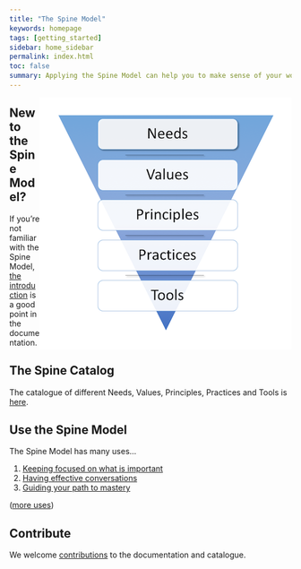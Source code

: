 ```yaml
---
title: "The Spine Model"
keywords: homepage
tags: [getting_started]
sidebar: home_sidebar
permalink: index.html
toc: false
summary: Applying the Spine Model can help you to make sense of your work environment, improve collaboration and help your organisation to be more agile.
---
```


<img style="float: right; border: 30px solid white" src="Images/spine.png">

<h2>New to the Spine Model?</h2>

<p>If you’re not familiar with the Spine Model, <a href="documentation.html">the introduction</a> is a good point in the documentation.</p>

<h2>The Spine Catalog</h2>
<p>The catalogue of different Needs, Values, Principles, Practices and Tools is <a href="catalogue.html">here</a>.</p>

<h2>Use the Spine Model</h2>

<p>The Spine Model has many uses…</p>

<ol>
  <li><a href="/usage/keepfocusedonneed">Keeping focused on what is important</a></li>
  <li><a href="/usage/effectiveconversations">Having effective conversations</a></li>
  <li><a href="/usage/guideyourpathtomasteringskills">Guiding your path to mastery</a></li>
</ol>

<p>(<a href="/uses">more uses</a>)</p>

<h2>Contribute</h2>

<p>We welcome <a href="contribution.html">contributions</a> to the documentation and catalogue.</p>